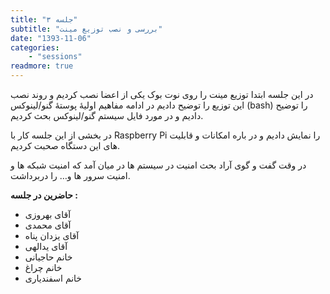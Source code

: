 ```yaml
---
title: "جلسه ۳"
subtitle: "بررسی و نصب توزیع مینت"
date: "1393-11-06"
categories:
    - "sessions"
readmore: true
---
```

در این جلسه ابتدا توزیع مینت را روی نوت بوک یکی از اعضا نصب کردیم و روند نصب این توزیع را توضیح دادیم در ادامه مفاهیم اولیهٔ پوستهٔ گنو/لینوکس (bash) را توضیح دادیم و در مورد فایل سیستم گنو/لینوکس بحث کردیم.

در بخشی از این جلسه کار با Raspberry Pi را نمایش دادیم و در باره امکانات و قابلیت های این دستگاه صحبت کردیم.

در وقت گفت و گوی آراد بحث امنیت در سیستم ها در میان آمد که امنیت شبکه ها و امنیت سرور ها و… را دربرداشت.

**حاضرین در جلسه :**

  * آقای بهروزی
  * آقای محمدی
  * آقای یزدان پناه
  * آقای یدالهی
  * خانم حاجیانی
  * خانم چراغ
  * خانم اسفندیاری

